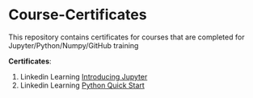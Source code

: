 # Course-Certificates  
This repository contains certificates for courses that are completed for Jupyter/Python/Numpy/GitHub training

**Certificates**:  
1. Linkedin Learning [Introducing Jupyter](https://github.com/siyuyin/Course-Certificates/blob/main/certificates/CertificateOfCompletion_Introducing%20Jupyter.pdf)  
2. Linkedin Learning [Python Quick Start](https://github.com/siyuyin/Course-Certificates/blob/main/certificates/CertificateOfCompletion_Python%20Quick%20Start.pdf)  

